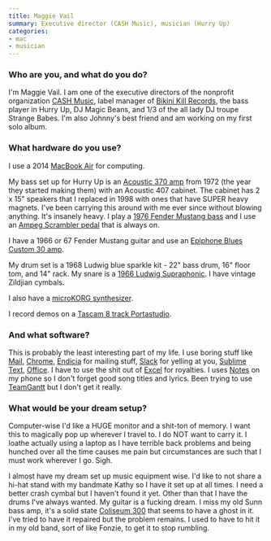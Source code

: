 ```yaml
---
title: Maggie Vail
summary: Executive director (CASH Music), musician (Hurry Up)
categories:
- mac
- musician
---
```


### Who are you, and what do you do?

I'm Maggie Vail. I am one of the executive directors of the nonprofit organization [CASH Music][cash-music], label manager of [Bikini Kill Records](http://www.bikinikill.com/ "A record label."), the bass player in Hurry Up, DJ Magic Beans, and 1/3 of the all lady DJ troupe Strange Babes. I'm also Johnny's best friend and am working on my first solo album.

### What hardware do you use?

I use a 2014 [MacBook Air][macbook-air] for computing.

My bass set up for Hurry Up is an [Acoustic 370 amp][370] from 1972 (the year they started making them) with an Acoustic 407 cabinet. The cabinet has 2 x 15" speakers that I replaced in 1998 with ones that have SUPER heavy magnets. I've been carrying this around with me ever since without blowing anything. It's insanely heavy. I play a [1976 Fender Mustang bass][mustang] and I use an [Ampeg Scrambler pedal][scrambler] that is always on.

I have a 1966 or 67 Fender Mustang guitar and use an [Epiphone Blues Custom 30 amp][blues-custom-30].

My drum set is a 1968 Ludwig blue sparkle kit - 22" bass drum, 16" floor tom, and 14" rack. My snare is a [1966 Ludwig Supraphonic][supraphonic]. I have vintage Zildjian cymbals.

I also have a [microKORG synthesizer][microkorg].

I record demos on a [Tascam 8 track Portastudio][dp-008].

### And what software?

This is probably the least interesting part of my life. I use boring stuff like [Mail][], [Chrome][], [Endicia][] for mailing stuff, [Slack][] for yelling at you, [Sublime Text][sublime-text], [Office][]. I have to use the shit out of [Excel][] for royalties. I uses [Notes][notes-ios] on my phone so I don't forget good song titles and lyrics. Been trying to use [TeamGantt][] but I don't get it really.

### What would be your dream setup?

Computer-wise I'd like a HUGE monitor and a shit-ton of memory. I want this to magically pop up wherever I travel to. I do NOT want to carry it. I loathe actually using a laptop as I have terrible back problems and being hunched over all the time causes me pain but circumstances are such that I must work wherever I go. Sigh. 

I almost have my dream set up music equipment wise. I'd like to not share a hi-hat stand with my bandmate Kathy so I have it set up at all times. I need a better crash cymbal but I haven't found it yet. Other than that I have the drums I've always wanted. My guitar is a fucking dream. I miss my old Sunn bass amp, it's a solid state [Coliseum 300][coliseum-300] that seems to have a ghost in it. I've tried to have it repaired but the problem remains. I used to have to hit it in my old band, sort of like Fonzie, to get it to stop rumbling.

[370]: https://www.amazon.com/Acoustic-370-Bass-Amplifier-Cabinet/dp/B00DH05L54 "A guitar amp."
[blues-custom-30]: http://www.epiphone.com/News-Features/News/2006/The-Blues-Custom-30--Great-Tone-Killer-Looks-And-S.aspx "A guitar amp."
[coliseum-300]: http://johnkvintageguitars.homestead.com/SunnColiseum.html "A bass amp."
[dp-008]: http://tascam.com/product/dp-008/ "A portable 8-track recorder."
[macbook-air]: https://www.apple.com/macbook-air/ "A very thin laptop."
[microkorg]: http://www.korg.com/us/products/synthesizers/microkorg/ "A synthesizer."
[mustang]: https://en.wikipedia.org/wiki/Fender_Mustang "An electric guitar."
[scrambler]: http://analogman.com/scramblr.htm "A guitar pedal."
[supraphonic]: https://www.ludwig-drums.com/usasnares_supraphonic.php "A snare drum."
[cash-music]: https://cashmusic.org/ "An open source platform for musicians."
[chrome]: https://www.google.com/intl/en/chrome/browser/ "A WebKit-based browser, where each tab runs in its own thread."
[endicia]: https://www.endicia.com/segments/all-products/endicia-for-mac "Label, tracking and postage software."
[excel]: https://products.office.com/en-us/excel "A spreadsheet application."
[mail]: https://en.wikipedia.org/wiki/Mail_(application) "The default Mac OS X mail client."
[notes-ios]: https://en.wikipedia.org/wiki/Notes_(application) "A built-in note-taking app."
[office]: https://products.office.com/en-us/home "An office productivity suite."
[slack]: https://slack.com/ "A collaboration service."
[sublime-text]: http://www.sublimetext.com/ "A coder's text editor."
[teamgantt]: https://www.teamgantt.com/ "Web-based Gantt chart software."
